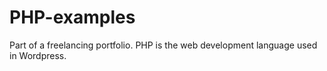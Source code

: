 # PHP-examples
Part of a freelancing portfolio. PHP is the web development language used in Wordpress.
